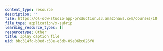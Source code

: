 ```yaml
---
content_type: resource
description: ''
file: https://ol-ocw-studio-app-production.s3.amazonaws.com/courses/18-06sc-linear-algebra-fall-2011/bbc314fdb0edc68ee5d909e06bc026f0_h0m2tsmSPTI.srt
file_type: application/x-subrip
learning_resource_types: []
resourcetype: Other
title: 3play caption file
uid: bbc314fd-b0ed-c68e-e5d9-09e06bc026f0
---
```

